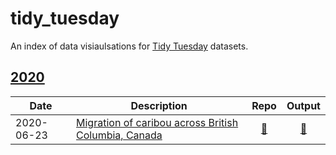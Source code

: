 # tidy_tuesday

An index of data visiaulsations for [Tidy Tuesday](https://github.com/rfordatascience/tidytuesday) datasets.

## [2020](data/2020) 

| Date | Description | Repo | Output |
|------|-------------|:------:|:--------:|
| 2020-06-23 | [Migration of caribou across British Columbia, Canada](https://github.com/rfordatascience/tidytuesday/blob/master/data/2020/2020-06-23/readme.md) | [:link:](https://github.com/dsthom/tidy_tuesday/tree/master/2020-06-23) | [:link:](https://github.com/dsthom/tidy_tuesday/blob/master/output/2020-06-23.gif) |